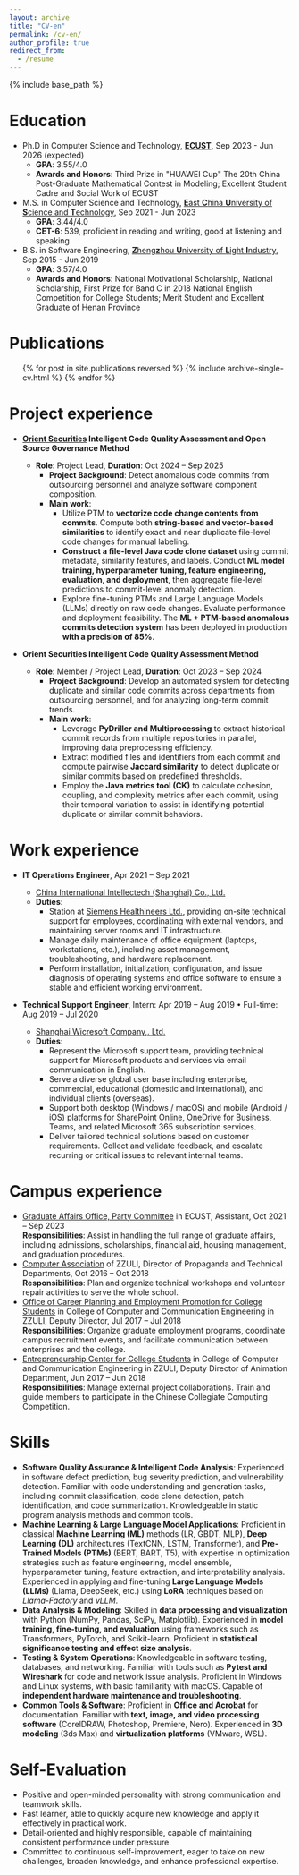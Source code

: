 ```yaml
---
layout: archive
title: "CV-en"
permalink: /cv-en/
author_profile: true
redirect_from:
  - /resume
---
```


{% include base_path %}

Education
======
* Ph.D in Computer Science and Technology, [**ECUST**](https://www.ecust.edu.cn/en/), Sep 2023 - Jun 2026 (expected)
  * **GPA**: 3.55/4.0
  * **Awards and Honors**: Third Prize in "HUAWEI Cup" The 20th China Post-Graduate Mathematical Contest in Modeling; Excellent Student Cadre and Social Work of ECUST
* M.S. in Computer Science and Technology, [**E**ast **C**hina **U**niversity of **S**cience and **T**echnology](https://www.ecust.edu.cn/en/), Sep 2021 - Jun 2023 
  * **GPA**: 3.44/4.0
  * **CET-6**: 539, proficient in reading and writing, good at listening and speaking 
* B.S. in Software Engineering, [**Z**heng**z**hou **U**niversity of **L**ight **I**ndustry](https://en.zzuli.edu.cn/), Sep 2015 - Jun 2019
  * **GPA**: 3.57/4.0
  * **Awards and Honors**: National Motivational Scholarship, National Scholarship, First Prize for Band C in 2018 National English Competition for College Students; Merit Student and Excellent Graduate of Henan Province

Publications
======
  <ul>{% for post in site.publications reversed %}
    {% include archive-single-cv.html %}
  {% endfor %}</ul>
  

Project experience
======
* **[Orient Securities](https://www.dfzq.com.cn/osoa/views/english/home/index.shtml) Intelligent Code Quality Assessment and Open Source Governance Method**
  * **Role**: Project Lead, **Duration**: Oct 2024 – Sep 2025
    * **Project Background**: Detect anomalous code commits from outsourcing personnel and analyze software component composition.
    * **Main work**:
      * Utilize PTM to **vectorize code change contents from commits**. Compute both **string-based and vector-based similarities** to identify exact and near duplicate file-level code changes for manual labeling. 
      * **Construct a file-level Java code clone dataset** using commit metadata, similarity features, and labels. Conduct **ML model training, hyperparameter tuning, feature engineering, evaluation, and deployment**, then aggregate file-level predictions to commit-level anomaly detection. 
      * Explore fine-tuning PTMs and Large Language Models (LLMs) directly on raw code changes. Evaluate performance and deployment feasibility. The **ML + PTM-based anomalous commits detection system** has been deployed in production **with a precision of 85%**.

* **Orient Securities Intelligent Code Quality Assessment Method**
  * **Role**: Member / Project Lead, **Duration**: Oct 2023 – Sep 2024
    * **Project Background**: Develop an automated system for detecting duplicate and similar code commits across departments from outsourcing personnel, and for analyzing long-term commit trends.
    * **Main work**:
      * Leverage **PyDriller and Multiprocessing** to extract historical commit records from multiple repositories in parallel, improving data preprocessing efficiency. 
      * Extract modified files and identifiers from each commit and compute pairwise **Jaccard similarity** to detect duplicate or similar commits based on predefined thresholds.
      * Employ the **Java metrics tool (CK)** to calculate cohesion, coupling, and complexity metrics after each commit, using their temporal variation to assist in identifying potential duplicate or similar commit behaviors.

Work experience
======
* **IT Operations Engineer**, Apr 2021 – Sep 2021
  * [China International Intellectech (Shanghai) Co., Ltd.](https://www.ciicsh.com/ciicsh/498473/498475/index.html)
  * **Duties**: 
    * Station at [Siemens Healthineers Ltd.](https://www.siemens-healthineers.com/), providing on-site technical support for employees, coordinating with external vendors, and maintaining server rooms and IT infrastructure.
    * Manage daily maintenance of office equipment (laptops, workstations, etc.), including asset management, troubleshooting, and hardware replacement.
    * Perform installation, initialization, configuration, and issue diagnosis of operating systems and office software to ensure a stable and efficient working environment.

* **Technical Support Engineer**, Intern: Apr 2019 – Aug 2019 • Full-time: Aug 2019 – Jul 2020
  * [Shanghai Wicresoft Company,. Ltd.](https://en.wicresoft.com/aboutUs.html)
  * **Duties**: 
    * Represent the Microsoft support team, providing technical support for Microsoft products and services via email communication in English.
    * Serve a diverse global user base including enterprise, commercial, educational (domestic and international), and individual clients (overseas).
    * Support both desktop (Windows / macOS) and mobile (Android / iOS) platforms for SharePoint Online, OneDrive for Business, Teams, and related Microsoft 365 subscription services.
    * Deliver tailored technical solutions based on customer requirements. Collect and validate feedback, and escalate recurring or critical issues to relevant internal teams.

Campus experience
======
* [Graduate Affairs Office, Party Committee](https://gschool.ecust.edu.cn/12704/list.htm) in ECUST, Assistant, Oct 2021 – Sep 2023<br>
**Responsibilities**: Assist in handling the full range of graduate affairs, including admissions, scholarships, financial aid, housing management, and graduation procedures.
* [Computer Association](https://baike.baidu.com/item/%E9%83%91%E5%B7%9E%E8%BD%BB%E5%B7%A5%E4%B8%9A%E5%AD%A6%E9%99%A2%E8%AE%A1%E7%AE%97%E6%9C%BA%E7%88%B1%E5%A5%BD%E8%80%85%E5%8D%8F%E4%BC%9A/15444041) of ZZULI, Director of Propaganda and Technical Departments, Oct 2016 – Oct 2018<br>
**Responsibilities**: Plan and organize technical workshops and volunteer repair activities to serve the whole school.
* [Office of Career Planning and Employment Promotion for College Students](https://cs.zzuli.edu.cn/jycy/main.htm) in College of Computer and Communication Engineering in ZZULI, Deputy Director, Jul 2017 – Jul 2018<br>
**Responsibilities**: Organize graduate employment programs, coordinate campus recruitment events, and facilitate communication between enterprises and the college.
* [Entrepreneurship Center for College Students](http://123.57.15.95/?about/) in College of Computer and Communication Engineering in ZZULI, Deputy Director of Animation Department, Jun 2017 – Jun 2018<br>
**Responsibilities**: Manage external project collaborations. Train and guide members to participate in the Chinese Collegiate Computing Competition.

Skills
======
* **Software Quality Assurance & Intelligent Code Analysis**: Experienced in software defect prediction, bug severity prediction, and vulnerability detection. Familiar with code understanding and generation tasks, including commit classification, code clone detection, patch identification, and code summarization. Knowledgeable in static program analysis methods and common tools.
* **Machine Learning & Large Language Model Applications**: Proficient in classical **Machine Learning (ML)** methods (LR, GBDT, MLP), **Deep Learning (DL)** architectures (TextCNN, LSTM, Transformer), and **Pre-Trained Models (PTMs)** (BERT, BART, T5), with expertise in optimization strategies such as feature engineering, model ensemble, hyperparameter tuning, feature extraction, and interpretability analysis. Experienced in applying and fine-tuning **Large Language Models (LLMs)** (Llama, DeepSeek, etc.) using **LoRA** techniques based on <em>Llama-Factory</em> and <em>vLLM</em>.
* **Data Analysis & Modeling**: Skilled in **data processing and visualization** with Python (NumPy, Pandas, SciPy, Matplotlib). Experienced in **model training, fine-tuning, and evaluation** using frameworks such as Transformers, PyTorch, and Scikit-learn. Proficient in **statistical significance testing and effect size analysis**.
* **Testing & System Operations**: Knowledgeable in software testing, databases, and networking. Familiar with tools such as **Pytest and Wireshark** for code and network issue analysis. Proficient in Windows and Linux systems, with basic familiarity with macOS. Capable of **independent hardware maintenance and troubleshooting**.
* **Common Tools & Software**: Proficient in **Office and Acrobat** for documentation. Familiar with **text, image, and video processing software** (CorelDRAW, Photoshop, Premiere, Nero). Experienced in **3D modeling** (3ds Max) and **virtualization platforms** (VMware, WSL).


Self-Evaluation
======
* Positive and open-minded personality with strong communication and teamwork skills.
* Fast learner, able to quickly acquire new knowledge and apply it effectively in practical work.
* Detail-oriented and highly responsible, capable of maintaining consistent performance under pressure.
* Committed to continuous self-improvement, eager to take on new challenges, broaden knowledge, and enhance professional expertise.


